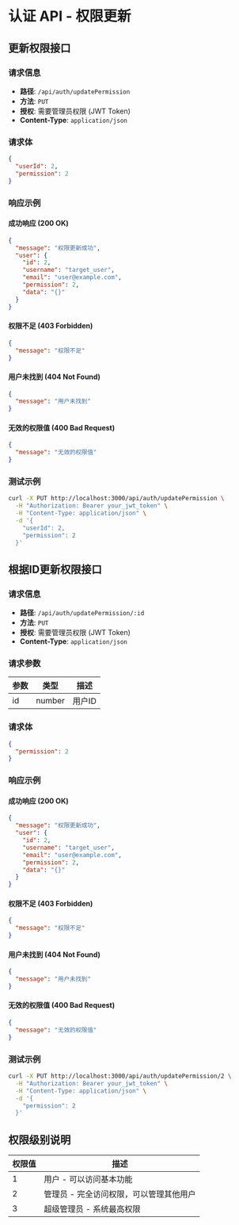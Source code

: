 # 认证 API - 权限更新

## 更新权限接口

### 请求信息

- **路径**: `/api/auth/updatePermission`
- **方法**: `PUT`
- **授权**: 需要管理员权限 (JWT Token)
- **Content-Type**: `application/json`

### 请求体

```json
{
  "userId": 2,
  "permission": 2
}
```

### 响应示例

#### 成功响应 (200 OK)

```json
{
  "message": "权限更新成功",
  "user": {
    "id": 2,
    "username": "target_user",
    "email": "user@example.com",
    "permission": 2,
    "data": "{}"
  }
}
```

#### 权限不足 (403 Forbidden)
```json
{
  "message": "权限不足"
}
```

#### 用户未找到 (404 Not Found)
```json
{
  "message": "用户未找到"
}
```

#### 无效的权限值 (400 Bad Request)
```json
{
  "message": "无效的权限值"
}
```

### 测试示例

```bash
curl -X PUT http://localhost:3000/api/auth/updatePermission \
  -H "Authorization: Bearer your_jwt_token" \
  -H "Content-Type: application/json" \
  -d '{
    "userId": 2,
    "permission": 2
  }'
```

## 根据ID更新权限接口

### 请求信息

- **路径**: `/api/auth/updatePermission/:id`
- **方法**: `PUT`
- **授权**: 需要管理员权限 (JWT Token)
- **Content-Type**: `application/json`

### 请求参数

| 参数 | 类型 | 描述 |
|------|------|------|
| id | number | 用户ID |

### 请求体

```json
{
  "permission": 2
}
```

### 响应示例

#### 成功响应 (200 OK)

```json
{
  "message": "权限更新成功",
  "user": {
    "id": 2,
    "username": "target_user",
    "email": "user@example.com",
    "permission": 2,
    "data": "{}"
  }
}
```

#### 权限不足 (403 Forbidden)
```json
{
  "message": "权限不足"
}
```

#### 用户未找到 (404 Not Found)
```json
{
  "message": "用户未找到"
}
```

#### 无效的权限值 (400 Bad Request)
```json
{
  "message": "无效的权限值"
}
```

### 测试示例

```bash
curl -X PUT http://localhost:3000/api/auth/updatePermission/2 \
  -H "Authorization: Bearer your_jwt_token" \
  -H "Content-Type: application/json" \
  -d '{
    "permission": 2
  }'
```

## 权限级别说明

| 权限值 | 描述 |
|-------|------|
| 1 | 用户 - 可以访问基本功能 |
| 2 | 管理员 - 完全访问权限，可以管理其他用户 |
| 3 | 超级管理员 - 系统最高权限 |
